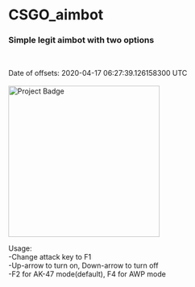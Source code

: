 # CSGO_aimbot
<h3>Simple legit aimbot with two options</h3><br/>

Date of offsets: 2020-04-17 06:27:39.126158300 UTC<br/><br/>
<img src="https://ci.appveyor.com/api/projects/status/62xs0g383shltj0v?svg=true" alt="Project Badge" width="300">

Usage:<br/>
  -Change attack key to F1<br/>
  -Up-arrow to turn on, Down-arrow to turn off<br/>
  -F2 for AK-47 mode(default), F4 for AWP mode<br/>

